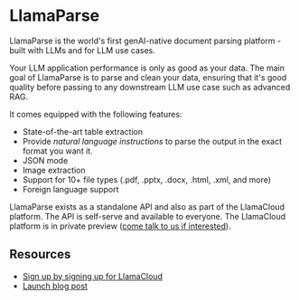 # LlamaParse

LlamaParse is the world's first genAI-native document parsing platform - built with LLMs and for LLM use cases.

Your LLM application performance is only as good as your data. The main goal of LlamaParse is to parse and clean your data, ensuring that it's good quality before passing to any downstream LLM use case such as advanced RAG.

It comes equipped with the following features:

- State-of-the-art table extraction
- Provide *natural language instructions* to parse the output in the exact format you want it.
- JSON mode
- Image extraction
- Support for 10+ file types (.pdf, .pptx, .docx, .html, .xml, and more)
- Foreign language support

LlamaParse exists as a standalone API and also as part of the LlamaCloud platform. The API is self-serve and available to everyone. The LlamaCloud platform is in private preview ([come talk to us if interested](https://www.llamaindex.ai/contact)).

## Resources

- [Sign up by signing up for LlamaCloud](https://cloud.llamaindex.ai/)
- [Launch blog post](https://www.llamaindex.ai/blog/launching-the-first-genai-native-document-parsing-platform)
